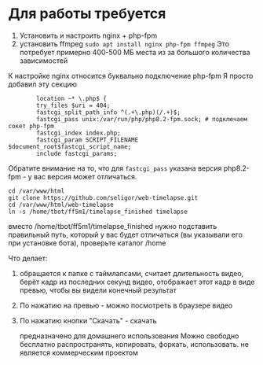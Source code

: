 # Для работы требуется
1. Установить и настроить nginx + php-fpm
2. установить ffmpeg
```sudo apt install nginx php-fpm ffmpeg```
Это потребует примерно 400-500 МБ места из за большого количества зависимостей

К настройке nginx относится буквально подключение php-fpm
Я просто добавил эту секцию

```
        location ~* \.php$ {
        try_files $uri = 404;
        fastcgi_split_path_info ^(.+\.php)(/.+)$;
        fastcgi_pass unix:/var/run/php/php8.2-fpm.sock; # подключаем сокет php-fpm
        fastcgi_index index.php;
        fastcgi_param SCRIPT_FILENAME $document_root$fastcgi_script_name;
        include fastcgi_params;
```

Обратите внимание на то, что для ```fastcgi_pass``` указана версия php8.2-fpm - у вас версия может отличаться. 

```
cd /var/www/html
git clone https://github.com/seligor/web-timelapse.git
cd /var/www/html/web-timelapse
ln -s /home/tbot/ff5m1/timelapse_finished timelapse
```
вместо /home/tbot/ff5m1/timelapse_finished нужно подставить правильный путь, который у вас будет отличаться (вы указывали его при установке бота), проверьте каталог /home

Что делает: 
1. обращается к папке с таймлапсами, считает длительность видео, берёт кадр из последних секунд видео, отображает этот кадр в виде превью, чтобы вы видели конечный результат
2. По нажатию на превью - можно посмотреть в браузере видео
3. По нажатию кнопки "Скачать" - скачать

   предназначено для домашнего использования
   Можно свободно бесплатно распространять, копировать, форкать, использовать. не является коммерческим проектом
